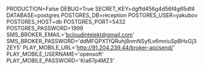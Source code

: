PRODUCTION=False
DEBUG=True
SECRET_KEY=dgffd456g4d56f4g65df4
DATABASE=postgres
POSTGRES_DB=reception
POSTGRES_USER=yakubov
POSTGRES_HOST=db
POSTGRES_PORT=5432
POSTGRES_PASSWORD=1999
SMS_BROKER_EMAIL='bcloudintelekt@gmail.com'
SMS_BROKER_PASSWORD='ddMFQPXTfQRuhj8nmNSyfLv6mniuSpBHxGj3ZEY5'
PLAY_MOBILE_URL='http://91.204.239.44/broker-api/send/'
PLAY_MOBILE_USERNAME='opensoft'
PLAY_MOBILE_PASSWORD='Kia67p4MZ3'